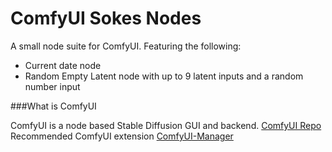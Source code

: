 ComfyUI Sokes Nodes
=======
A small node suite for ComfyUI. Featuring the following:
* Current date node
* Random Empty Latent node with up to 9 latent inputs and a random number input

###What is ComfyUI

ComfyUI is a node based Stable Diffusion GUI and backend.
[ComfyUI Repo](https://github.com/comfyanonymous/ComfyUI)
Recommended ComfyUI extension [ComfyUI-Manager](https://github.com/ltdrdata/ComfyUI-Manager)
